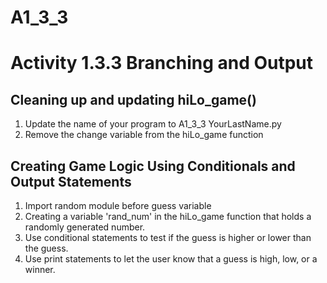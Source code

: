# A1_3_3

# Activity 1.3.3 Branching and Output

## Cleaning up and updating hiLo_game()
1. Update the name of your program to A1_3_3 YourLastName.py
2. Remove the change variable from the hiLo_game function

## Creating Game Logic Using Conditionals and Output Statements
1. Import random module before guess variable
2. Creating a variable 'rand_num' in the hiLo_game function that holds a randomly generated number. 
3. Use conditional statements to test if the guess is higher or lower than the guess. 
4. Use print statements to let the user know that a guess is high, low, or a winner. 


